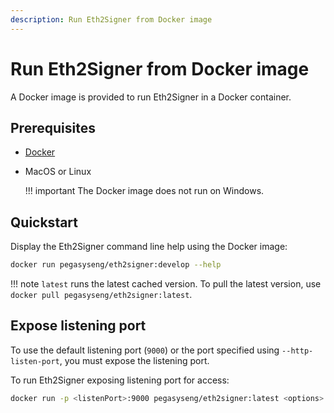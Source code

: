 ```yaml
---
description: Run Eth2Signer from Docker image
---
```


# Run Eth2Signer from Docker image

A Docker image is provided to run Eth2Signer in a Docker container.

## Prerequisites

* [Docker](https://docs.docker.com/install/)

* MacOS or Linux

    !!! important
        The Docker image does not run on Windows.

## Quickstart

Display the Eth2Signer command line help using the Docker image:

```bash tab="latest"
docker run pegasyseng/eth2signer:develop --help
```

!!! note
    `latest` runs the latest cached version. To pull the latest version, use `docker pull pegasyseng/eth2signer:latest`.

## Expose listening port

To use the default listening port (`9000`) or the port specified using
`--http-listen-port`, you must expose the listening port.

To run Eth2Signer exposing listening port for access:

```bash
docker run -p <listenPort>:9000 pegasyseng/eth2signer:latest <options>
```